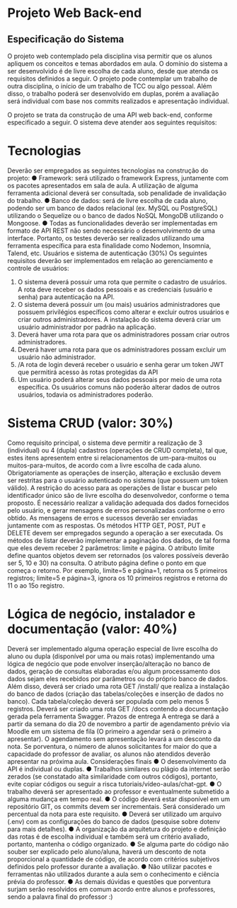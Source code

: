 # Projeto Web Back-end

## Especificação do Sistema

O projeto web contemplado pela disciplina visa permitir que os alunos apliquem os
conceitos e temas abordados em aula. O domínio do sistema a ser desenvolvido é de
livre escolha de cada aluno, desde que atenda os requisitos definidos a seguir. O
projeto pode contemplar um trabalho de outra disciplina, o início de um trabalho de
TCC ou algo pessoal. Além disso, o trabalho poderá ser desenvolvido em duplas,
porém a avaliação será individual com base nos commits realizados e apresentação
individual.

O projeto se trata da construção de uma API web back-end, conforme especificado a
seguir. O sistema deve atender aos seguintes requisitos:

# Tecnologias

Deverão ser empregados as seguintes tecnologias na construção do projeto:
● Framework: será utilizado o framework Express, juntamente com os pacotes
apresentados em sala de aula. A utilização de alguma ferramenta adicional
deverá ser consultada, sob penalidade de invalidação do trabalho.
● Banco de dados: será de livre escolha de cada aluno, podendo ser um banco de
dados relacional (ex. MySQL ou PostgreSQL) utilizando o Sequelize ou o banco
de dados NoSQL MongoDB utilizando o Mongoose.
● Todas as funcionalidades deverão ser implementadas em formato de API REST
não sendo necessário o desenvolvimento de uma interface. Portanto, os testes
deverão ser realizados utilizando uma ferramenta específica para esta finalidade
como Nodemon, Insomnia, Talend, etc.
Usuários e sistema de autenticação (30%)
Os seguintes requisitos deverão ser implementados em relação ao gerenciamento e
controle de usuários:
1. O sistema deverá possuir uma rota que permite o cadastro de usuários. A rota
deve receber os dados pessoais e as credenciais (usuário e senha) para
autenticação na API.
2. O sistema deverá possuir um (ou mais) usuários administradores que possuem
privilégios específicos como alterar e excluir outros usuários e criar outros
administradores. A instalação do sistema deverá criar um usuário administrador
por padrão na aplicação.
3. Deverá haver uma rota para que os administradores possam criar outros
administradores.
4. Deverá haver uma rota para que os administradores possam excluir um usuário
não administrador.
5. /A rota de login deverá receber o usuário e senha gerar um token JWT que
permitirá acesso às rotas protegidas da API
6. Um usuário poderá alterar seus dados pessoais por meio de uma rota
específica. Os usuários comuns não poderão alterar dados de outros usuários,
todavia os administradores poderão.

# Sistema CRUD (valor: 30%)

Como requisito principal, o sistema deve permitir a realização de 3 (individual) ou 4
(dupla) cadastros (operações de CRUD completa), tal que, estes itens apresentem
entre si relacionamentos de um-para-muitos ou muitos-para-muitos, de acordo com a
livre escolha de cada aluno. Obrigatoriamente as operações de inserção, alteração e
exclusão devem ser restritas para o usuário autenticado no sistema (que possuem um
token válido). A restrição do acesso para as operações de listar e buscar pelo
identificador único são de livre escolha do desenvolvedor, conforme o tema proposto.
É necessário realizar a validação adequada dos dados fornecidos pelo usuário, e gerar
mensagens de erros personalizadas conforme o erro obtido. As mensagens de erros e
sucessos deverão ser enviadas juntamente com as respostas. Os métodos HTTP GET,
POST, PUT e DELETE devem ser empregados segundo a operação a ser executada.
Os métodos de listar deverão implementar a paginação dos dados, de tal forma que
eles devem receber 2 parâmetros: limite e página. O atributo limite define quantos
objetos devem ser retornados (os valores possíveis deverão ser 5, 10 e 30) na
consulta. O atributo página define o ponto em que começa o retorno. Por exemplo,
limite=5 e página=1, retorna os 5 primeiros registros; limite=5 e página=3, ignora os 10
primeiros registros e retorna do 11
o ao 15o
registro.

# Lógica de negócio, instalador e documentação (valor: 40%)

Deverá ser implementado alguma operação especial de livre escolha do aluno ou dupla
(disponível por uma ou mais rotas) implementando uma lógica de negócio que pode
envolver inserção/alteração no banco de dados, geração de consultas elaboradas e/ou
algum processamento dos dados sejam eles recebidos por parâmetros ou do próprio
banco de dados.
Além disso, deverá ser criado uma rota GET /install/ que realiza a instalação do banco
de dados (criação das tabelas/coleções e inserção de dados no banco). Cada
tabela/coleção deverá ser populada com pelo menos 5 registros.
Deverá ser criado uma rota GET /docs contendo a documentação gerada pela
ferramenta Swagger.
Prazos de entrega
A entrega se dará a partir da semana do dia 20 de novembro a partir de agendamento prévio
via Moodle em um sistema de fila (O primeiro a agendar será o primeiro a apresentar). O
agendamento sem apresentação levará a um desconto da nota. Se porventura, o número de
alunos solicitantes for maior do que a capacidade do professor de avaliar, os alunos não
atendidos deverão apresentar na próxima aula.
Considerações finais
● O desenvolvimento da API é individual ou duplas.
● Trabalhos similares ou plágio da internet serão zerados (se constatado alta
similaridade com outros códigos), portanto, evite copiar códigos ou seguir a risca
tutoriais/vídeo-aulas/chat-gpt.
● O trabalho deverá ser apresentado ao professor e eventualmente submetido a
alguma mudança em tempo real.
● O código deverá estar disponível em um repositório GIT, os commits devem ser
incrementais. Será considerado um percentual da nota para este requisito.
● Deverá ser utilizado um arquivo (.env) com as configurações do banco de dados
(pesquise sobre dotenv para mais detalhes).
● A organização da arquitetura do projeto e definição das rotas é de escolha
individual e também será um critério avaliado, portanto, mantenha o código
organizado.
● Se alguma parte do código não souber ser explicado pelo aluno/aluna, haverá
um desconto de nota proporcional a quantidade de código, de acordo com
critérios subjetivos definidos pelo professor durante a avaliação.
● Não utilizar pacotes e ferramentas não utilizados durante a aula sem o
conhecimento e ciência prévia do professor.
● As demais dúvidas e questões que porventura surjam serão resolvidos em
comum acordo entre alunos e professores, sendo a palavra final do professor :)